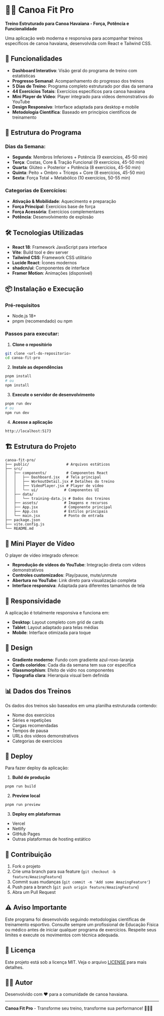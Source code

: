 # 🏄‍♂️ Canoa Fit Pro

**Treino Estruturado para Canoa Havaiana - Força, Potência e Funcionalidade**

Uma aplicação web moderna e responsiva para acompanhar treinos específicos de canoa havaiana, desenvolvida com React e Tailwind CSS.

## 🚀 Funcionalidades

- **Dashboard Interativo**: Visão geral do programa de treino com estatísticas
- **Progresso Semanal**: Acompanhamento do progresso dos treinos
- **5 Dias de Treino**: Programa completo estruturado por dias da semana
- **44 Exercícios Totais**: Exercícios específicos para canoa havaiana
- **Mini Player de Vídeo**: Player integrado para vídeos demonstrativos do YouTube
- **Design Responsivo**: Interface adaptada para desktop e mobile
- **Metodologia Científica**: Baseado em princípios científicos de treinamento

## 🎯 Estrutura do Programa

### Dias da Semana:
- **Segunda**: Membros Inferiores + Potência (9 exercícios, 45-50 min)
- **Terça**: Costas, Core & Tração Funcional (9 exercícios, 45-50 min)
- **Quarta**: Glúteo + Posterior + Potência (8 exercícios, 45-50 min)
- **Quinta**: Peito + Ombro + Tríceps + Core (8 exercícios, 45-50 min)
- **Sexta**: Força Total + Metabólico (10 exercícios, 50-55 min)

### Categorias de Exercícios:
- **Ativação & Mobilidade**: Aquecimento e preparação
- **Força Principal**: Exercícios base de força
- **Força Acessória**: Exercícios complementares
- **Potência**: Desenvolvimento de explosão

## 🛠️ Tecnologias Utilizadas

- **React 18**: Framework JavaScript para interface
- **Vite**: Build tool e dev server
- **Tailwind CSS**: Framework CSS utilitário
- **Lucide React**: Ícones modernos
- **shadcn/ui**: Componentes de interface
- **Framer Motion**: Animações (disponível)

## 📦 Instalação e Execução

### Pré-requisitos
- Node.js 18+ 
- pnpm (recomendado) ou npm

### Passos para executar:

1. **Clone o repositório**
```bash
git clone <url-do-repositorio>
cd canoa-fit-pro
```

2. **Instale as dependências**
```bash
pnpm install
# ou
npm install
```

3. **Execute o servidor de desenvolvimento**
```bash
pnpm run dev
# ou
npm run dev
```

4. **Acesse a aplicação**
```
http://localhost:5173
```

## 🏗️ Estrutura do Projeto

```
canoa-fit-pro/
├── public/                 # Arquivos estáticos
├── src/
│   ├── components/         # Componentes React
│   │   ├── Dashboard.jsx   # Tela principal
│   │   ├── WorkoutDetail.jsx # Detalhes do treino
│   │   ├── VideoPlayer.jsx # Player de vídeo
│   │   └── ui/            # Componentes UI
│   ├── data/
│   │   └── training-data.js # Dados dos treinos
│   ├── assets/            # Imagens e recursos
│   ├── App.jsx            # Componente principal
│   ├── App.css            # Estilos principais
│   └── main.jsx           # Ponto de entrada
├── package.json
├── vite.config.js
└── README.md
```

## 🎥 Mini Player de Vídeo

O player de vídeo integrado oferece:
- **Reprodução de vídeos do YouTube**: Integração direta com vídeos demonstrativos
- **Controles customizados**: Play/pause, mute/unmute
- **Abertura no YouTube**: Link direto para visualização completa
- **Interface responsiva**: Adaptada para diferentes tamanhos de tela

## 📱 Responsividade

A aplicação é totalmente responsiva e funciona em:
- **Desktop**: Layout completo com grid de cards
- **Tablet**: Layout adaptado para telas médias
- **Mobile**: Interface otimizada para toque

## 🎨 Design

- **Gradiente moderno**: Fundo com gradiente azul-roxo-laranja
- **Cards coloridos**: Cada dia da semana tem sua cor específica
- **Glassmorphism**: Efeito de vidro nos componentes
- **Tipografia clara**: Hierarquia visual bem definida

## 📊 Dados dos Treinos

Os dados dos treinos são baseados em uma planilha estruturada contendo:
- Nome dos exercícios
- Séries e repetições
- Cargas recomendadas
- Tempos de pausa
- URLs dos vídeos demonstrativos
- Categorias de exercícios

## 🚀 Deploy

Para fazer deploy da aplicação:

1. **Build de produção**
```bash
pnpm run build
```

2. **Preview local**
```bash
pnpm run preview
```

3. **Deploy em plataformas**
- Vercel
- Netlify
- GitHub Pages
- Outras plataformas de hosting estático

## 🤝 Contribuição

1. Fork o projeto
2. Crie uma branch para sua feature (`git checkout -b feature/AmazingFeature`)
3. Commit suas mudanças (`git commit -m 'Add some AmazingFeature'`)
4. Push para a branch (`git push origin feature/AmazingFeature`)
5. Abra um Pull Request

## ⚠️ Aviso Importante

Este programa foi desenvolvido seguindo metodologias científicas de treinamento esportivo. Consulte sempre um profissional de Educação Física ou médico antes de iniciar qualquer programa de exercícios. Respeite seus limites e execute os movimentos com técnica adequada.

## 📄 Licença

Este projeto está sob a licença MIT. Veja o arquivo [LICENSE](LICENSE) para mais detalhes.

## 👨‍💻 Autor

Desenvolvido com ❤️ para a comunidade de canoa havaiana.

---

**Canoa Fit Pro** - Transforme seu treino, transforme sua performance! 🏄‍♂️💪

